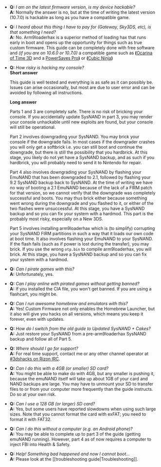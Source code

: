 + <a name="faq_latestfw" />**Q:** *I am on the latest firmware version, is my device hackable?*    
  **A:** Normally the answer is no, but at the time of writing the latest version (10.7.0) is hackable as long as you have a compatible game.

+ <a name="faq_gatewaysky" />**Q:** *I heard about this thing I have to pay for (Gateway, Sky3DS, etc), is that something I need?*    
  **A:** No. Arm9loaderhax is a superior method of loading hax that runs early in boot and opens up the opportunity for things such as true custom firmware. This guide can be completely done with free software and *(if you are on 10.6.0 or 10.7.0)* a compatible game such as **(**[Ocarina of Time 3D](http://www.nintendo.com/games/detail/the-legend-of-zelda-ocarina-of-time-3d-3ds) and a [PowerSaves Pro](http://www.amazon.com/dp/B00IVJ1M7M/)**)** or **(**[Cubic Ninja](http://www.amazon.com/dp/B004SG211I)**)**

+ <a name="faq_risky" />**Q:** *How risky is hacking my console?*    
  **Short answer**

  This guide is well tested and everything is as safe as it can possibly be. Issues can arise occasionally, but most are due to user error and can be avoided by following all instructions.

  **Long answer**

  Parts 1 and 3 are completely safe. There is no risk of bricking your console. If you accidentally update SysNAND in part 3, you may render your console unhackable until new exploits are found, but your console will still be operational.

  Part 2 involves downgrading your SysNAND. You may brick your console if the downgrade fails. In most cases if the downgrader crashes you will only get a softbrick i.e. you can still boot and continue the downgrade, but there is still the possibility that you hardbrick. At this stage, you likely do not yet have a SysNAND backup, and as such if you hardbrick, you will probably need to send it to Nintendo for repair.

  Part 4 also involves downgrading your SysNAND by flashing your EmuNAND that has been downgraded to 2.1, followed by flashing your 9.2 SysNAND backup back to SysNAND. At the time of writing we have no way of booting a 2.1 EmuNAND because of the lack of a FIRM patch for that version, so we cannot verify that the downgrade was completely successful and boots. You may thus brick either because something went wrong during the downgrade and you flashed to it, or either of the two flashes were unsuccessful. At this stage, you have a SysNAND backup and so you can fix your system with a hardmod. This part is the probably most risky, especially on a New 3DS.

  Part 5 involves installing arm9loaderhax which is (to simplify) corrupting your SysNAND FIRM partitions in such a way that it loads our own code at boot time. It also involves flashing your EmuNAND to your SysNAND. If the flash fails (such as if power is lost during the transfer), you may brick. If you use the wrong `otp.bin` to compile arm9loaderhax, you will brick. At this stage, you have a SysNAND backup and so you can fix your system with a hardmod.

+ <a name="faq_piracy" />**Q:** *Can I pirate games with this?*    
  **A:** Unfortunately, yes.

+ <a name="faq_piracy_online" />**Q:** *Can I play online with pirated games without getting banned?*    
  **A:** If you installed the CIA file, you won't get banned. If you are using a flashcart, you might be.

+ <a name="faq_homebrew" />**Q:** *Can I run awesome homebrew and emulators with this?*    
  **A:** Yes! Custom Firmware not only enables the Homebrew Launcher, but it also will give you hacks on all versions, which means you keep it forever, even with updates.

+ <a name="faq_arn2cakes" />**Q:** *How do I switch from the old guide to Updated SysNAND + Cakes?*    
  **A:** Just restore your SysNAND from a pre-arm9loaderhax SysNAND backup and follow all of Part 5.

+ <a name="faq_support" />**Q:** *Where should I go for support?*    
  **A:** For real time support, contact me or any other channel operator at [#3dshacks on Rizon IRC](https://qchat.rizon.net/?channels=3dshacks&uio=d4).

+ <a name="faq_le4gbsd" />**Q:** *Can I do this with a 4GB (or smaller) SD card?*    
  **A:** You might be able to make do with 4GB, but any smaller is pushing it, because the emuNAND itself will take up about 1GB of your card and NAND backups are large. You may have to unmount your SD to transfer files to or from your computer more frequently than the guide instructs. Do so at your own risk.

+ <a name="faq_ge128gbsd" />**Q:** *Can I use a 128 GB (or larger) SD card?*    
  **A:** Yes, but some users have reported slowdowns when using such large sizes. Note that you cannot format the card with exFAT; you need to format it with FAT32.

+ <a name="faq_nopc" />**Q:** *Can I do this without a computer (e.g. an Android phone)?*    
  **A:** You may be able to complete up to part 3 of the guide (getting emuNAND running). However, part 4 as of now requires a computer to inject FBI into Health & Safety.

+ <a name="faq_problem" />**Q:** *Help! Something bad happened and now I cannot boot...*    
  **A:** Please look at the [[troubleshooting guide|Troubleshooting]].
